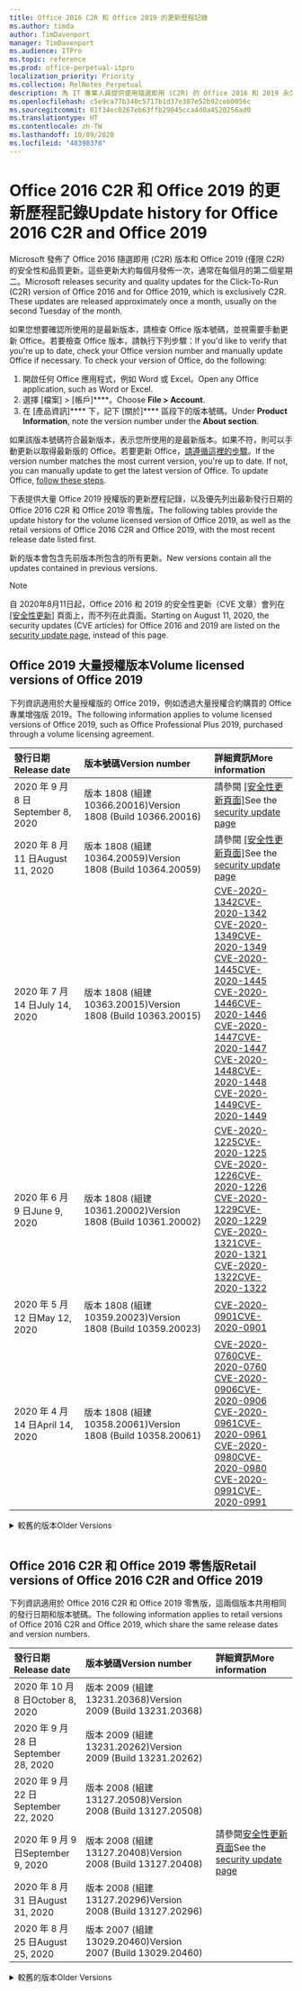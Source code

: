 ```yaml
---
title: Office 2016 C2R 和 Office 2019 的更新歷程記錄
ms.author: timda
author: TimDavenport
manager: TimDavenport
ms.audience: ITPro
ms.topic: reference
ms.prod: office-perpetual-itpro
localization_priority: Priority
ms.collection: RelNotes_Perpetual
description: 為 IT 專業人員提供使用隨選即用 (C2R) 的 Office 2016 和 2019 永久版本的更新歷程記錄
ms.openlocfilehash: c5e9ca77b340c5717b1d37e387e52b92ceb0056c
ms.sourcegitcommit: 01f34ec0267eb63ffb29045cca4d0a4520256ad0
ms.translationtype: HT
ms.contentlocale: zh-TW
ms.lasthandoff: 10/09/2020
ms.locfileid: "48398378"
---
```

# <a name="update-history-for-office-2016-c2r-and-office-2019"></a><span data-ttu-id="bbc3f-103">Office 2016 C2R 和 Office 2019 的更新歷程記錄</span><span class="sxs-lookup"><span data-stu-id="bbc3f-103">Update history for Office 2016 C2R and Office 2019</span></span>

<span data-ttu-id="bbc3f-p101">Microsoft 發佈了 Office 2016 隨選即用 (C2R) 版本和 Office 2019 (僅限 C2R) 的安全性和品質更新。這些更新大約每個月發佈一次，通常在每個月的第二個星期二。</span><span class="sxs-lookup"><span data-stu-id="bbc3f-p101">Microsoft releases security and quality updates for the Click-To-Run (C2R) version of Office 2016 and for Office 2019, which is exclusively C2R. These updates are released approximately once a month, usually on the second Tuesday of the month.</span></span>

<span data-ttu-id="bbc3f-p102">如果您想要確認所使用的是最新版本，請檢查 Office 版本號碼，並視需要手動更新 Office。若要檢查 Office 版本，請執行下列步驟：</span><span class="sxs-lookup"><span data-stu-id="bbc3f-p102">If you'd like to verify that you're up to date, check your Office version number and manually update Office if necessary. To check your version of Office, do the following:</span></span>

  1.    <span data-ttu-id="bbc3f-108">開啟任何 Office 應用程式，例如 Word 或 Excel。</span><span class="sxs-lookup"><span data-stu-id="bbc3f-108">Open any Office application, such as Word or Excel.</span></span>
  2.    <span data-ttu-id="bbc3f-109">選擇 [檔案] > [帳戶]\*\*\*\*。</span><span class="sxs-lookup"><span data-stu-id="bbc3f-109">Choose **File > Account**.</span></span>
  3.    <span data-ttu-id="bbc3f-110">在 [產品資訊]\*\*\*\* 下，記下 [關於]\*\*\*\* 區段下的版本號碼。</span><span class="sxs-lookup"><span data-stu-id="bbc3f-110">Under **Product Information**, note the version number under the **About section**.</span></span>

<span data-ttu-id="bbc3f-p103">如果該版本號碼符合最新版本，表示您所使用的是最新版本。如果不符，則可以手動更新以取得最新版的 Office。若要更新 Office，[請遵循這裡的步驟](https://support.office.com/article/2ab296f3-7f03-43a2-8e50-46de917611c5)。</span><span class="sxs-lookup"><span data-stu-id="bbc3f-p103">If the version number matches the most current version, you're up to date. If not, you can manually update to get the latest version of Office. To update Office, [follow these steps](https://support.office.com/article/2ab296f3-7f03-43a2-8e50-46de917611c5).</span></span>


<span data-ttu-id="bbc3f-114">下表提供大量 Office 2019 授權版的更新歷程記錄，以及優先列出最新發行日期的 Office 2016 C2R 和 Office 2019 零售版。</span><span class="sxs-lookup"><span data-stu-id="bbc3f-114">The following tables provide the update history for the volume licensed version of Office 2019, as well as the retail versions of Office 2016 C2R and Office 2019, with the most recent release date listed first.</span></span>

<span data-ttu-id="bbc3f-115">新的版本會包含先前版本所包含的所有更新。</span><span class="sxs-lookup"><span data-stu-id="bbc3f-115">New versions contain all the updates contained in previous versions.</span></span>


 > [!NOTE]
> <span data-ttu-id="bbc3f-116">自 2020年8月11日起，Office 2016 和 2019 的安全性更新（CVE 文章）會列在 [[安全性更新]](https://docs.microsoft.com/officeupdates/microsoft365-apps-security-updates) 頁面上，而不列在此頁面。</span><span class="sxs-lookup"><span data-stu-id="bbc3f-116">Starting on August 11, 2020, the security updates (CVE articles) for Office 2016 and 2019 are listed on the [security update page](https://docs.microsoft.com/officeupdates/microsoft365-apps-security-updates), instead of this page.</span></span> 


## <a name="volume-licensed-versions-of-office-2019"></a><span data-ttu-id="bbc3f-117">Office 2019 大量授權版本</span><span class="sxs-lookup"><span data-stu-id="bbc3f-117">Volume licensed versions of Office 2019</span></span>
<span data-ttu-id="bbc3f-118">下列資訊適用於大量授權版的 Office 2019，例如透過大量授權合約購買的 Office 專業增強版 2019。</span><span class="sxs-lookup"><span data-stu-id="bbc3f-118">The following information applies to volume licensed versions of Office 2019, such as Office Professional Plus 2019, purchased through a volume licensing agreement.</span></span>

[//]: # (DO NOT REMOVE VL TABLE START)


|<span data-ttu-id="bbc3f-120">**發行日期**</span><span class="sxs-lookup"><span data-stu-id="bbc3f-120">**Release date**</span></span>|<span data-ttu-id="bbc3f-121">**版本號碼**</span><span class="sxs-lookup"><span data-stu-id="bbc3f-121">**Version number**</span></span>|<span data-ttu-id="bbc3f-122">**詳細資訊**</span><span class="sxs-lookup"><span data-stu-id="bbc3f-122">**More information**</span></span>|
|:-----|:-----|:-----|
|<span data-ttu-id="bbc3f-123">2020 年 9 月 8 日</span><span class="sxs-lookup"><span data-stu-id="bbc3f-123">September 8, 2020</span></span>|<span data-ttu-id="bbc3f-124">版本 1808 (組建 10366.20016)</span><span class="sxs-lookup"><span data-stu-id="bbc3f-124">Version 1808 (Build 10366.20016)</span></span>|<span data-ttu-id="bbc3f-125">請參閱 [[安全性更新頁面]](https://docs.microsoft.com/officeupdates/microsoft365-apps-security-updates)</span><span class="sxs-lookup"><span data-stu-id="bbc3f-125">See the [security update page](https://docs.microsoft.com/officeupdates/microsoft365-apps-security-updates)</span></span> |
|<span data-ttu-id="bbc3f-126">2020 年 8 月 11 日</span><span class="sxs-lookup"><span data-stu-id="bbc3f-126">August 11, 2020</span></span>|<span data-ttu-id="bbc3f-127">版本 1808 (組建 10364.20059)</span><span class="sxs-lookup"><span data-stu-id="bbc3f-127">Version 1808 (Build 10364.20059)</span></span>|<span data-ttu-id="bbc3f-128">請參閱 [[安全性更新頁面]](https://docs.microsoft.com/officeupdates/microsoft365-apps-security-updates)</span><span class="sxs-lookup"><span data-stu-id="bbc3f-128">See the [security update page](https://docs.microsoft.com/officeupdates/microsoft365-apps-security-updates)</span></span> |
|<span data-ttu-id="bbc3f-129">2020 年 7 月 14 日</span><span class="sxs-lookup"><span data-stu-id="bbc3f-129">July 14, 2020</span></span>   |<span data-ttu-id="bbc3f-130">版本 1808 (組建 10363.20015)</span><span class="sxs-lookup"><span data-stu-id="bbc3f-130">Version 1808 (Build 10363.20015)</span></span>  |[<span data-ttu-id="bbc3f-131">CVE-2020-1342</span><span class="sxs-lookup"><span data-stu-id="bbc3f-131">CVE-2020-1342</span></span>](https://portal.msrc.microsoft.com/zh-TW/security-guidance/advisory/CVE-2020-1342) <br/>[<span data-ttu-id="bbc3f-132">CVE-2020-1349</span><span class="sxs-lookup"><span data-stu-id="bbc3f-132">CVE-2020-1349</span></span>](https://portal.msrc.microsoft.com/zh-TW/security-guidance/advisory/CVE-2020-1349) <br/>[<span data-ttu-id="bbc3f-133">CVE-2020-1445</span><span class="sxs-lookup"><span data-stu-id="bbc3f-133">CVE-2020-1445</span></span>](https://portal.msrc.microsoft.com/zh-TW/security-guidance/advisory/CVE-2020-1445) <br/>[<span data-ttu-id="bbc3f-134">CVE-2020-1446</span><span class="sxs-lookup"><span data-stu-id="bbc3f-134">CVE-2020-1446</span></span>](https://portal.msrc.microsoft.com/zh-TW/security-guidance/advisory/CVE-2020-1446) <br/>[<span data-ttu-id="bbc3f-135">CVE-2020-1447</span><span class="sxs-lookup"><span data-stu-id="bbc3f-135">CVE-2020-1447</span></span>](https://portal.msrc.microsoft.com/zh-TW/security-guidance/advisory/CVE-2020-1447) <br/>[<span data-ttu-id="bbc3f-136">CVE-2020-1448</span><span class="sxs-lookup"><span data-stu-id="bbc3f-136">CVE-2020-1448</span></span>](https://portal.msrc.microsoft.com/zh-TW/security-guidance/advisory/CVE-2020-1448) <br/>[<span data-ttu-id="bbc3f-137">CVE-2020-1449</span><span class="sxs-lookup"><span data-stu-id="bbc3f-137">CVE-2020-1449</span></span>](https://portal.msrc.microsoft.com/zh-TW/security-guidance/advisory/CVE-2020-1449) <br/>|
|<span data-ttu-id="bbc3f-138">2020 年 6 月 9 日</span><span class="sxs-lookup"><span data-stu-id="bbc3f-138">June 9, 2020</span></span>   |<span data-ttu-id="bbc3f-139">版本 1808 (組建 10361.20002)</span><span class="sxs-lookup"><span data-stu-id="bbc3f-139">Version 1808 (Build 10361.20002)</span></span>  |[<span data-ttu-id="bbc3f-140">CVE-2020-1225</span><span class="sxs-lookup"><span data-stu-id="bbc3f-140">CVE-2020-1225</span></span>](https://portal.msrc.microsoft.com/zh-TW/security-guidance/advisory/CVE-2020-1225) <br/> [<span data-ttu-id="bbc3f-141">CVE-2020-1226</span><span class="sxs-lookup"><span data-stu-id="bbc3f-141">CVE-2020-1226</span></span>](https://portal.msrc.microsoft.com/zh-TW/security-guidance/advisory/CVE-2020-1226) <br/>[<span data-ttu-id="bbc3f-142">CVE-2020-1229</span><span class="sxs-lookup"><span data-stu-id="bbc3f-142">CVE-2020-1229</span></span>](https://portal.msrc.microsoft.com/zh-TW/security-guidance/advisory/CVE-2020-1229) <br/>[<span data-ttu-id="bbc3f-143">CVE-2020-1321</span><span class="sxs-lookup"><span data-stu-id="bbc3f-143">CVE-2020-1321</span></span>](https://portal.msrc.microsoft.com/zh-TW/security-guidance/advisory/CVE-2020-1321) <br/>[<span data-ttu-id="bbc3f-144">CVE-2020-1322</span><span class="sxs-lookup"><span data-stu-id="bbc3f-144">CVE-2020-1322</span></span>](https://portal.msrc.microsoft.com/zh-TW/security-guidance/advisory/CVE-2020-1322) <br/>|
|<span data-ttu-id="bbc3f-145">2020 年 5 月 12 日</span><span class="sxs-lookup"><span data-stu-id="bbc3f-145">May 12, 2020</span></span>   |<span data-ttu-id="bbc3f-146">版本 1808 (組建 10359.20023)</span><span class="sxs-lookup"><span data-stu-id="bbc3f-146">Version 1808 (Build 10359.20023)</span></span>  |[<span data-ttu-id="bbc3f-147">CVE-2020-0901</span><span class="sxs-lookup"><span data-stu-id="bbc3f-147">CVE-2020-0901</span></span>](https://portal.msrc.microsoft.com/zh-TW/security-guidance/advisory/CVE-2020-0901) <br/> |
|<span data-ttu-id="bbc3f-148">2020 年 4 月 14 日</span><span class="sxs-lookup"><span data-stu-id="bbc3f-148">April 14, 2020</span></span>   |<span data-ttu-id="bbc3f-149">版本 1808 (組建 10358.20061)</span><span class="sxs-lookup"><span data-stu-id="bbc3f-149">Version 1808 (Build 10358.20061)</span></span>  |[<span data-ttu-id="bbc3f-150">CVE-2020-0760</span><span class="sxs-lookup"><span data-stu-id="bbc3f-150">CVE-2020-0760</span></span>](https://portal.msrc.microsoft.com/zh-TW/security-guidance/advisory/CVE-2020-0760) <br/> [<span data-ttu-id="bbc3f-151">CVE-2020-0906</span><span class="sxs-lookup"><span data-stu-id="bbc3f-151">CVE-2020-0906</span></span>](https://portal.msrc.microsoft.com/zh-TW/security-guidance/advisory/CVE-2020-0906) <br/> [<span data-ttu-id="bbc3f-152">CVE-2020-0961</span><span class="sxs-lookup"><span data-stu-id="bbc3f-152">CVE-2020-0961</span></span>](https://portal.msrc.microsoft.com/zh-TW/security-guidance/advisory/CVE-2020-0961) <br/> [<span data-ttu-id="bbc3f-153">CVE-2020-0980</span><span class="sxs-lookup"><span data-stu-id="bbc3f-153">CVE-2020-0980</span></span>](https://portal.msrc.microsoft.com/zh-TW/security-guidance/advisory/CVE-2020-0980) <br/>[<span data-ttu-id="bbc3f-154">CVE-2020-0991</span><span class="sxs-lookup"><span data-stu-id="bbc3f-154">CVE-2020-0991</span></span>](https://portal.msrc.microsoft.com/zh-TW/security-guidance/advisory/CVE-2020-0991) <br/> |


[//]: # (DO NOT REMOVE VL TABLE END)

<details>
<summary><span data-ttu-id="bbc3f-156">較舊的版本</span><span class="sxs-lookup"><span data-stu-id="bbc3f-156">Older Versions</span></span></summary>
 

[//]: # (DO NOT REMOVE VL OLD TABLE START)


|<span data-ttu-id="bbc3f-158">**發行日期**</span><span class="sxs-lookup"><span data-stu-id="bbc3f-158">**Release date**</span></span>|<span data-ttu-id="bbc3f-159">**版本號碼**</span><span class="sxs-lookup"><span data-stu-id="bbc3f-159">**Version number**</span></span>|<span data-ttu-id="bbc3f-160">**詳細資訊**</span><span class="sxs-lookup"><span data-stu-id="bbc3f-160">**More information**</span></span>|
|:-----|:-----|:-----|
|<span data-ttu-id="bbc3f-161">2020 年 3 月 10 日</span><span class="sxs-lookup"><span data-stu-id="bbc3f-161">March 10, 2020</span></span>   |<span data-ttu-id="bbc3f-162">版本 1808 (組建 10357.20081)</span><span class="sxs-lookup"><span data-stu-id="bbc3f-162">Version 1808 (Build 10357.20081)</span></span>  |[<span data-ttu-id="bbc3f-163">CVE-2020-0850</span><span class="sxs-lookup"><span data-stu-id="bbc3f-163">CVE-2020-0850</span></span>](https://portal.msrc.microsoft.com/zh-TW/security-guidance/advisory/CVE-2020-0850) <br/> [<span data-ttu-id="bbc3f-164">CVE-2020-0852</span><span class="sxs-lookup"><span data-stu-id="bbc3f-164">CVE-2020-0852</span></span>](https://portal.msrc.microsoft.com/zh-TW/security-guidance/advisory/CVE-2020-0852) <br/> [<span data-ttu-id="bbc3f-165">CVE-2020-0892</span><span class="sxs-lookup"><span data-stu-id="bbc3f-165">CVE-2020-0892</span></span>](https://portal.msrc.microsoft.com/zh-TW/security-guidance/advisory/CVE-2020-0892) <br/>  |
|<span data-ttu-id="bbc3f-166">2020 年 2 月 11 日</span><span class="sxs-lookup"><span data-stu-id="bbc3f-166">February 11, 2020</span></span>   |<span data-ttu-id="bbc3f-167">版本 1808 (組建 10356.20006)</span><span class="sxs-lookup"><span data-stu-id="bbc3f-167">Version 1808 (Build 10356.20006)</span></span>  |[<span data-ttu-id="bbc3f-168">CVE-2020-0696</span><span class="sxs-lookup"><span data-stu-id="bbc3f-168">CVE-2020-0696</span></span>](https://portal.msrc.microsoft.com/zh-TW/security-guidance/advisory/CVE-2020-0696) <br/> [<span data-ttu-id="bbc3f-169">CVE-2020-0759</span><span class="sxs-lookup"><span data-stu-id="bbc3f-169">CVE-2020-0759</span></span>](https://portal.msrc.microsoft.com/zh-TW/security-guidance/advisory/CVE-2020-0759) <br/>  |


[//]: # (DO NOT REMOVE VL OLD TABLE END)

</details>


<br/>

## <a name="retail-versions-of-office-2016-c2r-and-office-2019"></a><span data-ttu-id="bbc3f-171">Office 2016 C2R 和 Office 2019 零售版</span><span class="sxs-lookup"><span data-stu-id="bbc3f-171">Retail versions of Office 2016 C2R and Office 2019</span></span>
<span data-ttu-id="bbc3f-172">下列資訊適用於 Office 2016 C2R 和 Office 2019 零售版，這兩個版本共用相同的發行日期和版本號碼。</span><span class="sxs-lookup"><span data-stu-id="bbc3f-172">The following information applies to retail versions of Office 2016 C2R and Office 2019, which share the same release dates and version numbers.</span></span>

[//]: # (DO NOT REMOVE RETAIL TABLE START)


|<span data-ttu-id="bbc3f-174">**發行日期**</span><span class="sxs-lookup"><span data-stu-id="bbc3f-174">**Release date**</span></span>|<span data-ttu-id="bbc3f-175">**版本號碼**</span><span class="sxs-lookup"><span data-stu-id="bbc3f-175">**Version number**</span></span>|<span data-ttu-id="bbc3f-176">**詳細資訊**</span><span class="sxs-lookup"><span data-stu-id="bbc3f-176">**More information**</span></span>|
|:-----|:-----|:-----|
|<span data-ttu-id="bbc3f-177">2020 年 10 月 8 日</span><span class="sxs-lookup"><span data-stu-id="bbc3f-177">October 8, 2020</span></span>|<span data-ttu-id="bbc3f-178">版本 2009 (組建 13231.20368)</span><span class="sxs-lookup"><span data-stu-id="bbc3f-178">Version 2009 (Build 13231.20368)</span></span>| |
|<span data-ttu-id="bbc3f-179">2020 年 9 月 28 日</span><span class="sxs-lookup"><span data-stu-id="bbc3f-179">September 28, 2020</span></span>|<span data-ttu-id="bbc3f-180">版本 2009 (組建 13231.20262)</span><span class="sxs-lookup"><span data-stu-id="bbc3f-180">Version 2009 (Build 13231.20262)</span></span>| |
|<span data-ttu-id="bbc3f-181">2020 年 9 月 22 日</span><span class="sxs-lookup"><span data-stu-id="bbc3f-181">September 22, 2020</span></span>|<span data-ttu-id="bbc3f-182">版本 2008 (組建 13127.20508)</span><span class="sxs-lookup"><span data-stu-id="bbc3f-182">Version 2008 (Build 13127.20508)</span></span>| |
|<span data-ttu-id="bbc3f-183">2020 年 9 月 9 日</span><span class="sxs-lookup"><span data-stu-id="bbc3f-183">September 9, 2020</span></span>|<span data-ttu-id="bbc3f-184">版本 2008 (組建 13127.20408)</span><span class="sxs-lookup"><span data-stu-id="bbc3f-184">Version 2008 (Build 13127.20408)</span></span>|<span data-ttu-id="bbc3f-185">請參閱[安全性更新頁面](https://docs.microsoft.com/officeupdates/microsoft365-apps-security-updates)</span><span class="sxs-lookup"><span data-stu-id="bbc3f-185">See the [security update page](https://docs.microsoft.com/officeupdates/microsoft365-apps-security-updates)</span></span> |
|<span data-ttu-id="bbc3f-186">2020 年 8 月 31 日</span><span class="sxs-lookup"><span data-stu-id="bbc3f-186">August 31, 2020</span></span>|<span data-ttu-id="bbc3f-187">版本 2008 (組建 13127.20296)</span><span class="sxs-lookup"><span data-stu-id="bbc3f-187">Version 2008 (Build 13127.20296)</span></span>| |
|<span data-ttu-id="bbc3f-188">2020 年 8 月 25 日</span><span class="sxs-lookup"><span data-stu-id="bbc3f-188">August 25, 2020</span></span>|<span data-ttu-id="bbc3f-189">版本 2007 (組建 13029.20460)</span><span class="sxs-lookup"><span data-stu-id="bbc3f-189">Version 2007 (Build 13029.20460)</span></span>| |


[//]: # (DO NOT REMOVE RETAIL TABLE END)

<details>
<summary><span data-ttu-id="bbc3f-191">較舊的版本</span><span class="sxs-lookup"><span data-stu-id="bbc3f-191">Older Versions</span></span></summary>
 

[//]: # (DO NOT REMOVE RETAIL OLD TABLE START)


|<span data-ttu-id="bbc3f-193">**發行日期**</span><span class="sxs-lookup"><span data-stu-id="bbc3f-193">**Release date**</span></span>|<span data-ttu-id="bbc3f-194">**版本號碼**</span><span class="sxs-lookup"><span data-stu-id="bbc3f-194">**Version number**</span></span>|<span data-ttu-id="bbc3f-195">**詳細資訊**</span><span class="sxs-lookup"><span data-stu-id="bbc3f-195">**More information**</span></span>|
|:-----|:-----|:-----|
|<span data-ttu-id="bbc3f-196">2020 年 8 月 11 日</span><span class="sxs-lookup"><span data-stu-id="bbc3f-196">August 11, 2020</span></span>|<span data-ttu-id="bbc3f-197">版本 2007 (組建 13029.20344)</span><span class="sxs-lookup"><span data-stu-id="bbc3f-197">Version 2007 (Build 13029.20344)</span></span>|<span data-ttu-id="bbc3f-198">請參閱 [[安全性更新頁面]](https://docs.microsoft.com/officeupdates/microsoft365-apps-security-updates)</span><span class="sxs-lookup"><span data-stu-id="bbc3f-198">See the [security update page](https://docs.microsoft.com/officeupdates/microsoft365-apps-security-updates)</span></span> |
|<span data-ttu-id="bbc3f-199">2020 年 7 月 30 日</span><span class="sxs-lookup"><span data-stu-id="bbc3f-199">July 30, 2020</span></span>|<span data-ttu-id="bbc3f-200">版本 2007 (組建 13029.20308)</span><span class="sxs-lookup"><span data-stu-id="bbc3f-200">Version 2007 (Build 13029.20308)</span></span>  |<span data-ttu-id="bbc3f-201">各種錯誤和效能修正。</span><span class="sxs-lookup"><span data-stu-id="bbc3f-201">Various bug and performance fixes.</span></span>  <br/>  |
|<span data-ttu-id="bbc3f-202">2020 年 7 月 28 日</span><span class="sxs-lookup"><span data-stu-id="bbc3f-202">July 28, 2020</span></span>|<span data-ttu-id="bbc3f-203">版本 2006 (組建 13001.20498)</span><span class="sxs-lookup"><span data-stu-id="bbc3f-203">Version 2006 (Build 13001.20498)</span></span>  |<span data-ttu-id="bbc3f-204">各種錯誤和效能修正。</span><span class="sxs-lookup"><span data-stu-id="bbc3f-204">Various bug and performance fixes.</span></span>  <br/>  |
|<span data-ttu-id="bbc3f-205">2020 年 7 月 14 日</span><span class="sxs-lookup"><span data-stu-id="bbc3f-205">July 14, 2020</span></span>|<span data-ttu-id="bbc3f-206">版本 2006 (組建13001.20384)</span><span class="sxs-lookup"><span data-stu-id="bbc3f-206">Version 2006 (Build 13001.20384)</span></span>  |[<span data-ttu-id="bbc3f-207">CVE-2020-1342</span><span class="sxs-lookup"><span data-stu-id="bbc3f-207">CVE-2020-1342</span></span>](https://portal.msrc.microsoft.com/zh-TW/security-guidance/advisory/CVE-2020-1342) <br/>[<span data-ttu-id="bbc3f-208">CVE-2020-1349</span><span class="sxs-lookup"><span data-stu-id="bbc3f-208">CVE-2020-1349</span></span>](https://portal.msrc.microsoft.com/zh-TW/security-guidance/advisory/CVE-2020-1349) <br/>[<span data-ttu-id="bbc3f-209">CVE-2020-1445</span><span class="sxs-lookup"><span data-stu-id="bbc3f-209">CVE-2020-1445</span></span>](https://portal.msrc.microsoft.com/zh-TW/security-guidance/advisory/CVE-2020-1445) <br/>[<span data-ttu-id="bbc3f-210">CVE-2020-1446</span><span class="sxs-lookup"><span data-stu-id="bbc3f-210">CVE-2020-1446</span></span>](https://portal.msrc.microsoft.com/zh-TW/security-guidance/advisory/CVE-2020-1446) <br/>[<span data-ttu-id="bbc3f-211">CVE-2020-1447</span><span class="sxs-lookup"><span data-stu-id="bbc3f-211">CVE-2020-1447</span></span>](https://portal.msrc.microsoft.com/zh-TW/security-guidance/advisory/CVE-2020-1447) <br/>[<span data-ttu-id="bbc3f-212">CVE-2020-1449</span><span class="sxs-lookup"><span data-stu-id="bbc3f-212">CVE-2020-1449</span></span>](https://portal.msrc.microsoft.com/zh-TW/security-guidance/advisory/CVE-2020-1449) <br/>[<span data-ttu-id="bbc3f-213">CVE-2020-1458</span><span class="sxs-lookup"><span data-stu-id="bbc3f-213">CVE-2020-1458</span></span>](https://portal.msrc.microsoft.com/zh-TW/security-guidance/advisory/CVE-2020-1458) <br/>|
|<span data-ttu-id="bbc3f-214">2020 年 6 月 30 日</span><span class="sxs-lookup"><span data-stu-id="bbc3f-214">June 30, 2020</span></span>|<span data-ttu-id="bbc3f-215">版本 2006 (組建 13001.20266)</span><span class="sxs-lookup"><span data-stu-id="bbc3f-215">Version 2006 (Build 13001.20266)</span></span>  |<span data-ttu-id="bbc3f-216">各種錯誤和效能修正。</span><span class="sxs-lookup"><span data-stu-id="bbc3f-216">Various bug and performance fixes.</span></span>  <br/>  |
|<span data-ttu-id="bbc3f-217">2020 年 6 月 24 日</span><span class="sxs-lookup"><span data-stu-id="bbc3f-217">June 24, 2020</span></span>|<span data-ttu-id="bbc3f-218">版本 2005 (組建 12827.20470)</span><span class="sxs-lookup"><span data-stu-id="bbc3f-218">Version 2005 (Build 12827.20470)</span></span>  |<span data-ttu-id="bbc3f-219">各種錯誤和效能修正。</span><span class="sxs-lookup"><span data-stu-id="bbc3f-219">Various bug and performance fixes.</span></span>  <br/>  |
|<span data-ttu-id="bbc3f-220">2020 年 6 月 9 日</span><span class="sxs-lookup"><span data-stu-id="bbc3f-220">June 9, 2020</span></span>|<span data-ttu-id="bbc3f-221">版本 2005 (組建 12827.20336)</span><span class="sxs-lookup"><span data-stu-id="bbc3f-221">Version 2005 (Build 12827.20336)</span></span>  |[<span data-ttu-id="bbc3f-222">CVE-2020-1225</span><span class="sxs-lookup"><span data-stu-id="bbc3f-222">CVE-2020-1225</span></span>](https://portal.msrc.microsoft.com/zh-TW/security-guidance/advisory/CVE-2020-1225)  <br/> [<span data-ttu-id="bbc3f-223">CVE-2020-1226</span><span class="sxs-lookup"><span data-stu-id="bbc3f-223">CVE-2020-1226</span></span>](https://portal.msrc.microsoft.com/zh-TW/security-guidance/advisory/CVE-2020-1226)  <br/> [<span data-ttu-id="bbc3f-224">CVE-2020-1229</span><span class="sxs-lookup"><span data-stu-id="bbc3f-224">CVE-2020-1229</span></span>](https://portal.msrc.microsoft.com/zh-TW/security-guidance/advisory/CVE-2020-1229)  <br/> [<span data-ttu-id="bbc3f-225">CVE-2020-1321</span><span class="sxs-lookup"><span data-stu-id="bbc3f-225">CVE-2020-1321</span></span>](https://portal.msrc.microsoft.com/zh-TW/security-guidance/advisory/CVE-2020-1321)  <br/> [<span data-ttu-id="bbc3f-226">CVE-2020-1322</span><span class="sxs-lookup"><span data-stu-id="bbc3f-226">CVE-2020-1322</span></span>](https://portal.msrc.microsoft.com/zh-TW/security-guidance/advisory/CVE-2020-1322)  <br/>|
|<span data-ttu-id="bbc3f-227">2020 年 6 月 2 日</span><span class="sxs-lookup"><span data-stu-id="bbc3f-227">June 2, 2020</span></span>|<span data-ttu-id="bbc3f-228">版本 2005 (組建 12827.20268)</span><span class="sxs-lookup"><span data-stu-id="bbc3f-228">Version 2005 (Build 12827.20268)</span></span>  |<span data-ttu-id="bbc3f-229">各種錯誤和效能修正。</span><span class="sxs-lookup"><span data-stu-id="bbc3f-229">Various bug and performance fixes.</span></span>  <br/>  |
|<span data-ttu-id="bbc3f-230">2020 年 5 月 21 日</span><span class="sxs-lookup"><span data-stu-id="bbc3f-230">May 21, 2020</span></span>|<span data-ttu-id="bbc3f-231">版本 2004 (組建 12730.20352)</span><span class="sxs-lookup"><span data-stu-id="bbc3f-231">Version 2004 (Build 12730.20352)</span></span>  |<span data-ttu-id="bbc3f-232">各種錯誤和效能修正。</span><span class="sxs-lookup"><span data-stu-id="bbc3f-232">Various bug and performance fixes.</span></span>  <br/>  |
|<span data-ttu-id="bbc3f-233">2020 年 5 月 12 日</span><span class="sxs-lookup"><span data-stu-id="bbc3f-233">May 12, 2020</span></span>|<span data-ttu-id="bbc3f-234">版本 2004 (組建 12730.20270)</span><span class="sxs-lookup"><span data-stu-id="bbc3f-234">Version 2004 (Build 12730.20270)</span></span>  |[<span data-ttu-id="bbc3f-235">CVE-2020-0901</span><span class="sxs-lookup"><span data-stu-id="bbc3f-235">CVE-2020-0901</span></span>](https://portal.msrc.microsoft.com/zh-TW/security-guidance/advisory/CVE-2020-0901)  <br/>  |
|<span data-ttu-id="bbc3f-236">2020 年 5 月 4 日</span><span class="sxs-lookup"><span data-stu-id="bbc3f-236">May 4, 2020</span></span>|<span data-ttu-id="bbc3f-237">版本 2004 (組建 12730.20250)</span><span class="sxs-lookup"><span data-stu-id="bbc3f-237">Version 2004 (Build 12730.20250)</span></span>  |[<span data-ttu-id="bbc3f-238">連結</span><span class="sxs-lookup"><span data-stu-id="bbc3f-238">Link</span></span>](https://support.microsoft.com/office/excel-word-powerpoint-file-becomes-corrupt-when-opening-a-file-that-contains-a-vba-project-or-after-enabling-a-macro-in-an-open-file-ad6ee6ca-db23-4614-a403-282821eb99f6?ui=en-us&rs=en-us&ad=us)<br/>  |
|<span data-ttu-id="bbc3f-239">2020 年 4 月 29 日</span><span class="sxs-lookup"><span data-stu-id="bbc3f-239">April 29, 2020</span></span>|<span data-ttu-id="bbc3f-240">版本 2004 (組建 12730.20236)</span><span class="sxs-lookup"><span data-stu-id="bbc3f-240">Version 2004 (Build 12730.20236)</span></span>  |<span data-ttu-id="bbc3f-241">各種錯誤和效能修正。</span><span class="sxs-lookup"><span data-stu-id="bbc3f-241">Various bug and performance fixes.</span></span> <br/>  |
|<span data-ttu-id="bbc3f-242">2020 年 4 月 15 日</span><span class="sxs-lookup"><span data-stu-id="bbc3f-242">April 15, 2020</span></span>|<span data-ttu-id="bbc3f-243">版本 2003 (組建 12624.20466)</span><span class="sxs-lookup"><span data-stu-id="bbc3f-243">Version 2003 (Build 12624.20466)</span></span>  |<span data-ttu-id="bbc3f-244">各種錯誤和效能修正。</span><span class="sxs-lookup"><span data-stu-id="bbc3f-244">Various bug and performance fixes.</span></span> <br/>  |
|<span data-ttu-id="bbc3f-245">2020 年 4 月 14 日</span><span class="sxs-lookup"><span data-stu-id="bbc3f-245">April 14, 2020</span></span>|<span data-ttu-id="bbc3f-246">版本 2003 (組建 12624.20442)</span><span class="sxs-lookup"><span data-stu-id="bbc3f-246">Version 2003 (Build 12624.20442)</span></span>  |[<span data-ttu-id="bbc3f-247">CVE-2020-0760</span><span class="sxs-lookup"><span data-stu-id="bbc3f-247">CVE-2020-0760</span></span>](https://portal.msrc.microsoft.com/zh-TW/security-guidance/advisory/CVE-2020-0760) <br/> [<span data-ttu-id="bbc3f-248">CVE-2020-0906</span><span class="sxs-lookup"><span data-stu-id="bbc3f-248">CVE-2020-0906</span></span>](https://portal.msrc.microsoft.com/zh-TW/security-guidance/advisory/CVE-2020-0906) <br/> [<span data-ttu-id="bbc3f-249">CVE-2020-0961</span><span class="sxs-lookup"><span data-stu-id="bbc3f-249">CVE-2020-0961</span></span>](https://portal.msrc.microsoft.com/zh-TW/security-guidance/advisory/CVE-2020-0961) <br/> [<span data-ttu-id="bbc3f-250">CVE-2020-0979</span><span class="sxs-lookup"><span data-stu-id="bbc3f-250">CVE-2020-0979</span></span>](https://portal.msrc.microsoft.com/zh-TW/security-guidance/advisory/CVE-2020-0979) <br/> [<span data-ttu-id="bbc3f-251">CVE-2020-0980</span><span class="sxs-lookup"><span data-stu-id="bbc3f-251">CVE-2020-0980</span></span>](https://portal.msrc.microsoft.com/zh-TW/security-guidance/advisory/CVE-2020-0980) <br/>[<span data-ttu-id="bbc3f-252">CVE-2020-0991</span><span class="sxs-lookup"><span data-stu-id="bbc3f-252">CVE-2020-0991</span></span>](https://portal.msrc.microsoft.com/zh-TW/security-guidance/advisory/CVE-2020-0991) <br/> |
|<span data-ttu-id="bbc3f-253">2020 年 3 月 31 日</span><span class="sxs-lookup"><span data-stu-id="bbc3f-253">March 31, 2020</span></span>|<span data-ttu-id="bbc3f-254">版本 2003 (組建 12624.20382)</span><span class="sxs-lookup"><span data-stu-id="bbc3f-254">Version 2003 (Build 12624.20382)</span></span>  |<span data-ttu-id="bbc3f-255">各種錯誤和效能修正。</span><span class="sxs-lookup"><span data-stu-id="bbc3f-255">Various bug and performance fixes.</span></span> <br/>  |
|<span data-ttu-id="bbc3f-256">2020 年 3 月 25 日</span><span class="sxs-lookup"><span data-stu-id="bbc3f-256">March 25, 2020</span></span>|<span data-ttu-id="bbc3f-257">版本 2003 (組建 12624.20320)</span><span class="sxs-lookup"><span data-stu-id="bbc3f-257">Version 2003 (Build 12624.20320)</span></span>  |<span data-ttu-id="bbc3f-258">各種錯誤和效能修正。</span><span class="sxs-lookup"><span data-stu-id="bbc3f-258">Various bug and performance fixes.</span></span> <br/>  |
|<span data-ttu-id="bbc3f-259">2020 年 3 月 10 日</span><span class="sxs-lookup"><span data-stu-id="bbc3f-259">March 10, 2020</span></span>|<span data-ttu-id="bbc3f-260">版本 2002 (組建 12527.20278)</span><span class="sxs-lookup"><span data-stu-id="bbc3f-260">Version 2002 (Build 12527.20278)</span></span>  |[<span data-ttu-id="bbc3f-261">CVE-2020-0850</span><span class="sxs-lookup"><span data-stu-id="bbc3f-261">CVE-2020-0850</span></span>](https://portal.msrc.microsoft.com/zh-TW/security-guidance/advisory/CVE-2020-0850) <br/> [<span data-ttu-id="bbc3f-262">CVE-2020-0851</span><span class="sxs-lookup"><span data-stu-id="bbc3f-262">CVE-2020-0851</span></span>](https://portal.msrc.microsoft.com/zh-TW/security-guidance/advisory/CVE-2020-0851) <br/> [<span data-ttu-id="bbc3f-263">CVE-2020-0855</span><span class="sxs-lookup"><span data-stu-id="bbc3f-263">CVE-2020-0855</span></span>](https://portal.msrc.microsoft.com/zh-TW/security-guidance/advisory/CVE-2020-0855) <br/> [<span data-ttu-id="bbc3f-264">CVE-2020-0892</span><span class="sxs-lookup"><span data-stu-id="bbc3f-264">CVE-2020-0892</span></span>](https://portal.msrc.microsoft.com/zh-TW/security-guidance/advisory/CVE-2020-0892) <br/>  |
|<span data-ttu-id="bbc3f-265">2020 年 3 月 1 日</span><span class="sxs-lookup"><span data-stu-id="bbc3f-265">March 1, 2020</span></span>   |<span data-ttu-id="bbc3f-266">版本 2002 (組建 12527.20242)</span><span class="sxs-lookup"><span data-stu-id="bbc3f-266">Version 2002 (Build 12527.20242)</span></span>  |<span data-ttu-id="bbc3f-267">解決導致協力廠商應用程式無法從 Outlook 傳送電子郵件的問題。</span><span class="sxs-lookup"><span data-stu-id="bbc3f-267">Addresses an issue that caused third party applications to be unable to send email from Outlook.</span></span> <br/>  |


[//]: # (DO NOT REMOVE RETAIL OLD TABLE END)


</details>






